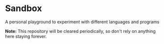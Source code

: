 # Sandbox
A personal playground to experiment with different languages and programs

**Note:** This repository will be cleared periodically, so don't rely on anything here staying forever.